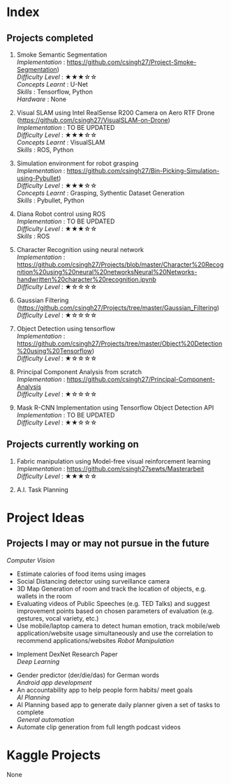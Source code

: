 # Index
## Projects completed  
1. Smoke Semantic Segmentation  
*Implementation* : https://github.com/csingh27/Project-Smoke-Segmentation)  
*Difficulty Level* : ★★★☆☆  
*Concepts Learnt* : U-Net  
*Skills* : Tensorflow, Python  
*Hardware* : None  
  
2. Visual SLAM using Intel RealSense R200 Camera on Aero RTF Drone (https://github.com/csingh27/VisualSLAM-on-Drone)  
*Implementation* : TO BE UPDATED  
*Difficulty Level* : ★★★☆☆  
*Concepts Learnt* : VisualSLAM  
*Skills* : ROS, Python  
  
3. Simulation environment for robot grasping  
*Implementation* : https://github.com/csingh27/Bin-Picking-Simulation-using-Pybullet)  
*Difficulty Level* : ★★★☆☆  
*Concepts Learnt* : Grasping, Sythentic Dataset Generation  
*Skills* : Pybullet, Python  
  
4. Diana Robot control using ROS  
*Implementation* : TO BE UPDATED  
*Difficulty Level* : ★★★☆☆  
*Skills* : ROS  
  
5. Character Recognition using neural network   
*Implementation* : https://github.com/csingh27/Projects/blob/master/Character%20Recognition%20using%20neural%20networksNeural%20Networks-handwritten%20character%20recognition.ipynb  
*Difficulty Level* : ★☆☆☆☆  
6. Gaussian Filtering (https://github.com/csingh27/Projects/tree/master/Gaussian_Filtering)  
*Difficulty Level* : ★☆☆☆☆  
  
7. Object Detection using tensorflow  
*Implementation* : https://github.com/csingh27/Projects/tree/master/Object%20Detection%20using%20Tensorflow)  
*Difficulty Level* : ★☆☆☆☆  

8. Principal Component Analysis from scratch  
*Implementation* : https://github.com/csingh27/Principal-Component-Analysis  
*Difficulty Level* : ★☆☆☆☆  

9. Mask R-CNN Implementation using Tensorflow Object Detection API  
*Implementation* : TO BE UPDATED   
*Difficulty Level* : ★★☆☆☆  

## Projects currently working on  
1. Fabric manipulation using Model-free visual reinforcement learning  
*Implementation* : https://github.com/csingh27sewts/Masterarbeit  
*Difficulty Level* : ★★★☆☆  

3. A.I. Task Planning    
  
# Project Ideas  
## Projects I may or may not pursue in the future  
*Computer Vision*  
- Estimate calories of food items using images  
- Social Distancing detector using surveillance camera  
- 3D Map Generation of room and track the location of objects, e.g. wallets in the room 
- Evaluating videos of Public Speeches (e.g. TED Talks) and suggest improvement points based
on chosen parameters of evaluation (e.g. gestures, vocal variety, etc.)
- Use mobile/laptop camera to detect human emotion, track mobile/web application/website usage
simultaneously and use the correlation to recommend applications/websites
*Robot Manipulation*  
* Implement DexNet Research Paper   
*Deep Learning*  
- Gender predictor (der/die/das) for German words  
*Android app development*  
- An accountability app to help people form habits/ meet goals  
*AI Planning*  
- AI Planning based app to generate daily planner given a set of tasks to complete  
*General automation*  
- Automate clip generation from full length podcast videos  

# Kaggle Projects  
None  
